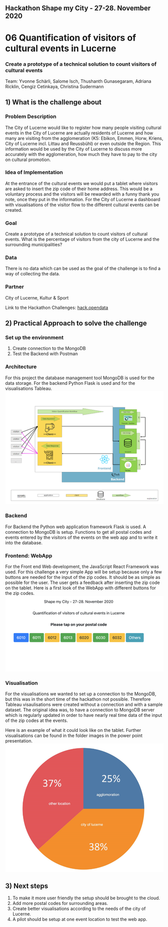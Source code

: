 ## Hackathon Shape my City - 27-28. November 2020

# 06 Quantification of visitors of cultural events in Lucerne

### Create a prototype of a technical solution to count visitors of cultural events

Team: Yvonne Schärli, Salome Isch, Thushanth Gunasegaram, Adriana Ricklin, Cengiz Cetinkaya, Christina Sudermann 

## 1) What is the challenge about

### Problem Description
The City of Lucerne would like to register how many people visiting cultural events in the City of Lucerne are actually residents of Lucerne and how many are visiting from the agglomeration (K5: Ebikon, Emmen, Horw, Kriens, City of Lucerne incl. Littau and Reussbühl) or even outside the Region. This information would be used by the City of Lucerne to discuss more accurately with the agglomeration, how much they have to pay to the city on cultural promotion.

### Idea of Implementation 
At the entrance of the cultural events we would put a tablet where visitors are asked to insert the zip code of their home address. This would be a voluntary process and the visitors will be rewarded with a funny thank you note, once they put in the information. For the City of Lucerne a dashboard with visualisations of the visitor flow to the different cultural events can be created.

### Goal
Create a prototype of a technical solution to count visitors of cultural events. What is the percentage of visitors from the city of Lucerne and the surrounding municipalities?

### Data
There is no data which can be used as the goal of the challenge is to find a way of collecting the data.

### Partner
City of Lucerne, Kultur & Sport

Link to the Hackathon Challenges:
[hack.opendata](https://hack.opendata.ch/event/35#top)

## 2) Practical Approach to solve the challenge
### Set up the environment
1. Create connection to the MongoDB 
2. Test the Backend with Postman

### Architecture
For this project the database management tool MongoDB is used for the data storage. For the backend Python Flask is used and for the visualisations Tableau. 
![Architecture](images/Architecture.png)

### Backend
For Backend the Python web application framework Flask is used. A connection to MongoDB is setup.
Functions to get all postal codes and events entered by the visitors of the events on the web app and to write it into the database. 

### Frontend: WebApp
For the Front end Web development, the JavaScript React Framework was used. For this challenge a very simple App will be setup because only a few buttons are needed for the input of the zip codes. It should be as simple as possible for the user.
The user gets a feedback after inserting the zip code on the tablet.
Here is a first look of the WebApp with different buttons for the zip codes. 
![WebApp](images/Webapp.png)

### Visualisation
For the visualisations we wanted to set up a connection to the MongoDB, but this was in the short time of the hackathon not possible. Therefore Tableau visaulisations were created without a connection and with a sample dataset. 
The original idea was, to have a connection to MongoDB server which is regularly updated in order to have nearly real time data of the input of the zip codes at the events.

Here is an example of what it could look like on the tablet. Further visualisations can be found in the folder images in the power point presentation. 
![Visualisation](images/Tableau.png)

## 3) Next steps
1. To make it more user friendly the setup should be brought to the cloud.
2. Add more postal codes for surrounding areas.
3. Create better visualisations according to the needs of the city of Lucerne. 
4. A pilot should be setup at one event location to test the web app.
